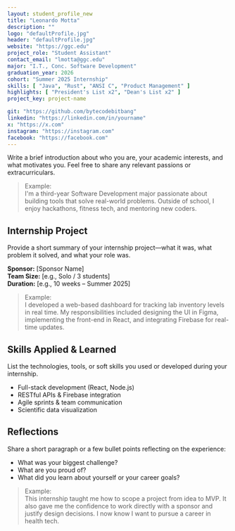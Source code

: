 ```yaml
---
layout: student_profile_new
title: "Leonardo Motta"
description: ""
logo: "defaultProfile.jpg"
header: "defaultProfile.jpg"
website: "https://ggc.edu"
project_role: "Student Assistant"
contact_email: "lmotta@ggc.edu"
major: "I.T., Conc. Software Development"
graduation_year: 2026
cohort: "Summer 2025 Internship"
skills: [ "Java", "Rust", "ANSI C", "Product Management" ]
highlights: [ "President's List x2", "Dean's List x2" ]
project_key: project-name

git: "https://github.com/bytecodebitbang"
linkedin: "https://linkedin.com/in/yourname"
x: "https://x.com"
instagram: "https://instagram.com"
facebook: "https://facebook.com"
---
```


<!-- Include or delete -->
Write a brief introduction about who you are, your academic interests, and what motivates you. Feel free to share any relevant passions or extracurriculars.

> Example:  
> I'm a third-year Software Development major passionate about building tools that solve real-world problems. Outside of school, I enjoy hackathons, fitness tech, and mentoring new coders.
<!-- End delete -->

<!-- Include or delete -->
## Internship Project

Provide a short summary of your internship project—what it was, what problem it solved, and what your role was.

**Sponsor:** [Sponsor Name]  
**Team Size:** [e.g., Solo / 3 students]  
**Duration:** [e.g., 10 weeks – Summer 2025]

> Example:  
> I developed a web-based dashboard for tracking lab inventory levels in real time. My responsibilities included designing the UI in Figma, implementing the front-end in React, and integrating Firebase for real-time updates.
<!-- End delete -->

<!-- Include or delete -->
## Skills Applied & Learned

List the technologies, tools, or soft skills you used or developed during your internship.

- Full-stack development (React, Node.js)
- RESTful APIs & Firebase integration
- Agile sprints & team communication
- Scientific data visualization
<!-- End delete -->

<!-- Include or delete -->
## Reflections

Share a short paragraph or a few bullet points reflecting on the experience:

- What was your biggest challenge?
- What are you proud of?
- What did you learn about yourself or your career goals?

> Example:  
> This internship taught me how to scope a project from idea to MVP. It also gave me the confidence to work directly with a sponsor and justify design decisions. I now know I want to pursue a career in health tech.
<!-- End delete -->
